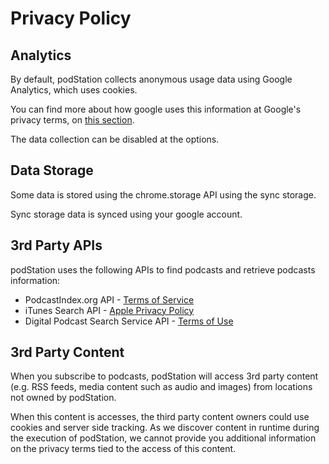 # Privacy Policy

## Analytics

By default, podStation collects anonymous usage data using Google Analytics, which uses cookies.

You can find more about how google uses this information at Google's privacy terms, on [this section](https://policies.google.com/technologies/partner-sites).

The data collection can be disabled at the options.

## Data Storage

Some data is stored using the chrome.storage API using the sync storage.

Sync storage data is synced using your google account.

## 3rd Party APIs

podStation uses the following APIs to find podcasts and retrieve podcasts information:

* PodcastIndex.org API - [Terms of Service](https://api.podcastindex.org/tos_v1.0.html)
* iTunes Search API - [Apple Privacy Policy](https://www.apple.com/legal/privacy/en-ww/)
* Digital Podcast Search Service API - [Terms of Use](https://api.digitalpodcast.com/termsofuse.html) 

## 3rd Party Content

When you subscribe to podcasts, podStation will access 3rd party content (e.g. RSS feeds, media content such as audio and images) from locations not owned by podStation.

When this content is accesses, the third party content owners could use cookies and server side tracking. As we discover content in runtime during the execution of podStation, we cannot provide you additional information on the privacy terms tied to the access of this content.